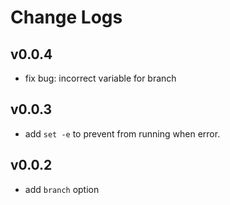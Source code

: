 # Change Logs

## v0.0.4

 - fix bug: incorrect variable for branch 


## v0.0.3

 - add `set -e` to prevent from running when error.


## v0.0.2

 - add `branch` option
